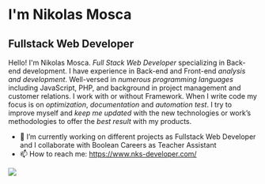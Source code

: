 # I'm Nikolas Mosca
## Fullstack Web Developer

Hello! I'm Nikolas Mosca. *Full Stack Web Developer* specializing in Back-end development. I have experience in Back-end and Front-end *analysis and development*. Well-versed in *numerous programming languages* including JavaScript, PHP, and background in project management and customer relations. I work with or without Framework. When I write code my focus is on *optimization*, *documentation* and *automation test*. I try to improve myself and *keep me updated* with the new technologies or work’s methodologies to offer the *best result* with my products.

- 🔭 I’m currently working on different projects as Fullstack Web Developer and I collaborate with Boolean Careers as Teacher Assistant
- 📫 How to reach me: https://www.nks-developer.com/

![](https://komarev.com/ghpvc/?username=NikolasMosca&label=📈+Number+Of+Visits&color=blue)
